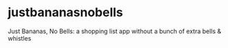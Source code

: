 # justbananasnobells
Just Bananas, No Bells: a shopping list app without a bunch of extra bells &amp; whistles
